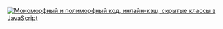 [![Мономорфный и полиморфный код, инлайн-кэш, скрытые классы в JavaScript](https://img.youtube.com/vi/9JUY3prnCQ4/0.jpg)](https://www.youtube.com/watch?v=9JUY3prnCQ4)
